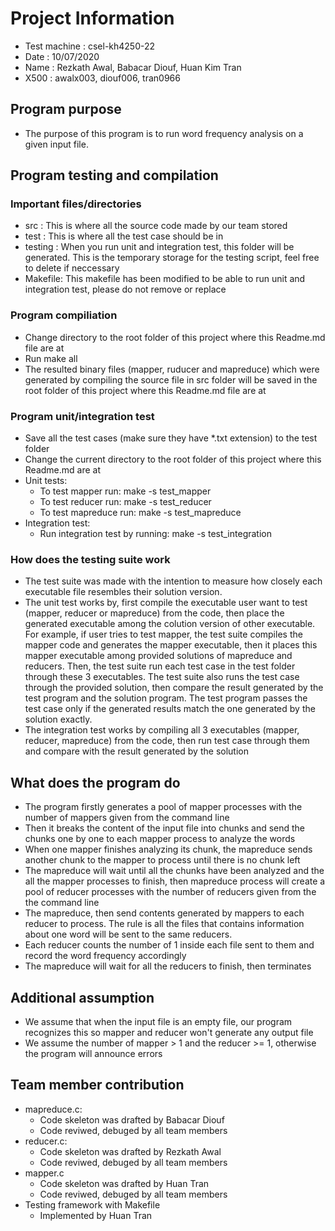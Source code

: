 # Project Information
- Test machine : csel-kh4250-22
- Date : 10/07/2020
- Name : Rezkath Awal, Babacar Diouf, Huan Kim Tran
- X500 : awalx003, diouf006, tran0966

## Program purpose
- The purpose of this program is to run word frequency analysis on a given input file.

## Program testing and compilation

### Important files/directories
- src     : This is where all the source code made by our team stored
- test    : This is where all the test case should be in
- testing : When you run unit and integration test, this folder will be generated. This is the temporary storage for the testing script, feel free to delete if neccessary
- Makefile: This makefile has been modified to be able to run unit and integration test, please do not remove or replace

### Program compiliation
- Change directory to the root folder of this project where this Readme.md file are at
- Run make all
- The resulted binary files (mapper, ruducer and mapreduce) which were generated by compiling the source file in src folder will be saved in the root folder of this project where this Readme.md file are at 

### Program unit/integration test
- Save all the test cases (make sure they have *.txt extension) to the test folder
- Change the current directory to the root folder of this project where this Readme.md are at
- Unit tests:
    - To test mapper run: make -s test_mapper
    - To test reducer run: make -s test_reducer
    - To test mapreduce run: make -s test_mapreduce
- Integration test:
    - Run integration test by running: make -s test_integration

### How does the testing suite work
- The test suite was made with the intention to measure how closely each executable file resembles their solution version.
- The unit test works by, first compile the executable user want to test (mapper, reducer or mapreduce) from the code, then place the generated executable among the colution version of other executable. For example, if user tries to test mapper, the test suite compiles the mapper code and generates the mapper executable, then it places this mapper executable among provided solutions of mapreduce and reducers. Then, the test suite run each test case in the test folder through these 3 executables. The test suite also runs the test case through the provided solution, then compare the result generated by the test program and the solution program.
The test program passes the test case only if the generated results match the one generated by the solution exactly.
- The integration test works by compiling all 3 executables (mapper, reducer, mapreduce) from the code, then run test case through them and compare with the result
generated by the solution 

## What does the program do
- The program firstly generates a pool of mapper processes with the number of mappers given from the command line
- Then it breaks the content of the input file into chunks and send the chunks one by one to each mapper process to analyze the words
- When one mapper finishes analyzing its chunk, the mapreduce sends another chunk to the mapper to process until there is no chunk left
- The mapreduce will wait until all the chunks have been analyzed and the all the mapper processes to finish, then mapreduce process will create a pool of reducer processes with the number of reducers given from the the command line
- The mapreduce, then send contents generated by mappers to each reducer to process. The rule is all the files that contains information about one word will be sent to the same reducers.
- Each reducer counts the number of 1 inside each file sent to them and record the word frequency accordingly
- The mapreduce will wait for all the reducers to finish, then terminates

## Additional assumption
- We assume that when the input file is an empty file, our program recognizes this so mapper and reducer won't generate any output file
- We assume the number of mapper > 1  and the reducer >= 1, otherwise the program will announce errors

## Team member contribution
- mapreduce.c:
    - Code skeleton was drafted by Babacar Diouf
    - Code reviwed, debuged by all team members
- reducer.c:
    - Code skeleton was drafted by Rezkath Awal
    - Code reviwed, debuged by all team members
- mapper.c
    - Code skeleton was drafted by Huan Tran
    - Code reviwed, debuged by all team members
- Testing framework with Makefile
    - Implemented by Huan Tran